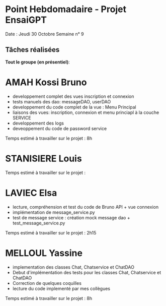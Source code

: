 # Point Hebdomadaire - Projet EnsaiGPT

Date : Jeudi 30 Octobre 
Semaine n° 9

## Tâches réalisées
**Tout le groupe (en présentiel)**:



# AMAH Kossi Bruno
- developpement complet des vues inscription et connexion
- tests manuels des dao: messageDAO, userDAO
- developpement du code complet de la vue : Menu Principal
- liaisons des vues: inscription, connexion et menu princiapl à la couche SERVICE
- developpement des logs
- deveoppement du code de password service

Temps estimé à travailler sur le projet : 8h

# STANISIERE Louis


Temps estimé à travailler sur le projet : 

# LAVIEC Elsa

- lecture, compréhension et test du code de Bruno API + vue connexion
- implémentation de message_service.py
- test de message service : création mock message dao + test_message_service.py
  
Temps estimé à travailler sur le projet : 2h15

# MELLOUL Yassine
- implementation des classes Chat, Chatservice et ChatDAO
- Debut d'implémentation des tests pour les classes Chat, Chatservice et ChatDAO
- Correction de quelques coquilles
- lecture du code implementé par mes collègues

Temps estimé à travailler sur le projet : 8h
